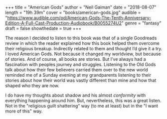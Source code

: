+++
title = "American Gods"
author = "Neil Gaiman"
date = "2018-08-07"
length = "19h 39m"
cover = "books/american-gods.jpg"
audible = "https://www.audible.com/pd/American-Gods-The-Tenth-Anniversary-Edition-A-Full-Cast-Production-Audiobook/B0055274U2"
genre = "fantasy"
draft = false
showthedate = true
+++

The reason I decided to listen to this book was that of a single Goodreads review in which the reader explained how this book helped them overcome their religious breakup. Indirectly related to them and thought I’d give it a try. I loved American Gods. Not because it changed my worldview, but because of stories. And of course, all books are stories. But I’ve always had a fascination with peoples journey and struggles. Listening to the Old Gods talk about how their few believers carried them over to the new world reminded me of a Sunday evening at my grandparents listening to their stories about how their world was vastly different than mine and how that shaped who they are now.

I do have my thoughts about shadow and his almost *conformity* with everything happening around him. But, nevertheless, this was a great listen. Not in the "religious guilt shattering" way (to me at least) but in the "I want more of this" way.